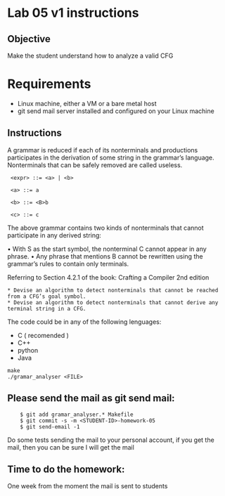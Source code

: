 # Lab 05 v1 instructions

## Objective

Make the student understand how to analyze a valid CFG

# Requirements

* Linux machine, either a VM or a bare metal host
* git send mail server installed and configured on your Linux machine

## Instructions


A grammar is reduced if each of its nonterminals and productions participates
in the derivation of some string in the grammar’s language. Nonterminals that
can be safely removed are called useless.

```
 <expr> ::= <a> | <b>

 <a> ::= a

 <b> ::= <B>b

 <c> ::= c
```

The above grammar contains two kinds of nonterminals that cannot participate in any derived string:

• With S as the start symbol, the nonterminal C cannot appear in any phrase.
• Any phrase that mentions B cannot be rewritten using the grammar’s rules to contain only terminals.

Referring to Section 4.2.1 of the book: Crafting a Compiler 2nd edition

	* Devise an algorithm to detect nonterminals that cannot be reached from a CFG’s goal symbol.
	* Devise an algorithm to detect nonterminals that cannot derive any terminal string in a CFG.

The code could be in any of the following lenguages:

* C ( recomended )
* C++
* python
* Java

```
make
./gramar_analyser <FILE>

```

## Please send the mail as git send mail:

```
    $ git add gramar_analyser.* Makefile
    $ git commit -s -m <STUDENT-ID>-homework-05
    $ git send-email -1

```
Do some tests sending the mail to your personal account, if you get the mail,
then you can be sure I will get the mail


## Time to do the homework:

One week from the moment the mail is sent to students

